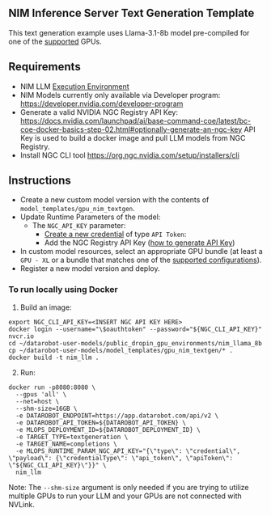 ## NIM Inference Server Text Generation Template

This text generation example uses Llama-3.1-8b model pre-compiled for one of the [supported](https://docs.nvidia.com/nim/large-language-models/latest/support-matrix.html#llama-3-1-8b-instruct) GPUs.

## Requirements
- NIM LLM [Execution Environment](../../public_dropin_gpu_environments/nim_llama_8b/)
- NIM Models currently only available via Developer program:
https://developer.nvidia.com/developer-program
- Generate a valid NVIDIA NGC Registry API Key:
https://docs.nvidia.com/launchpad/ai/base-command-coe/latest/bc-coe-docker-basics-step-02.html#optionally-generate-an-ngc-key
API Key is used to build a docker image and pull LLM models from NGC Registry.
- Install NGC CLI tool https://org.ngc.nvidia.com/setup/installers/cli

## Instructions

- Create a new custom model version with the contents of `model_templates/gpu_nim_textgen`.
- Update Runtime Parameters of the model:
  - The `NGC_API_KEY` parameter:
    - [Create a new credential](https://docs.datarobot.com/en/docs/data/connect-data/stored-creds.html#credentials-management) of type `API Token`:
    - Add the NGC Registry API Key ([how to generate API Key](https://docs.nvidia.com/launchpad/ai/base-command-coe/latest/bc-coe-docker-basics-step-02.html#optionally-generate-an-ngc-key))
- In custom model resources, select an appropriate GPU bundle (at least a `GPU - XL` or a bundle that matches one of the [supported configurations](https://docs.nvidia.com/nim/large-language-models/latest/support-matrix.html#llama-3-1-8b-instruct)).
- Register a new model version and deploy.

### To run locally using Docker

1. Build an image:
```shell
export NGC_CLI_API_KEY=<INSERT NGC API KEY HERE>
docker login --username="\$oauthtoken" --password="${NGC_CLI_API_KEY}" nvcr.io
cd ~/datarobot-user-models/public_dropin_gpu_environments/nim_llama_8b
cp ~/datarobot-user-models/model_templates/gpu_nim_textgen/* .
docker build -t nim_llm .
```

2. Run:
```shell
docker run -p8080:8080 \
  --gpus 'all' \
  --net=host \
  --shm-size=16GB \
  -e DATAROBOT_ENDPOINT=https://app.datarobot.com/api/v2 \
  -e DATAROBOT_API_TOKEN=${DATAROBOT_API_TOKEN} \
  -e MLOPS_DEPLOYMENT_ID=${DATAROBOT_DEPLOYMENT_ID} \
  -e TARGET_TYPE=textgeneration \
  -e TARGET_NAME=completions \
  -e MLOPS_RUNTIME_PARAM_NGC_API_KEY="{\"type\": \"credential\", \"payload\": {\"credentialType\": \"api_token\", \"apiToken\": \"${NGC_CLI_API_KEY}\"}}" \
  nim_llm
```

Note: The `--shm-size` argument is only needed if you are trying to utilize multiple GPUs to run your LLM and your GPUs are not connected with NVLink.
